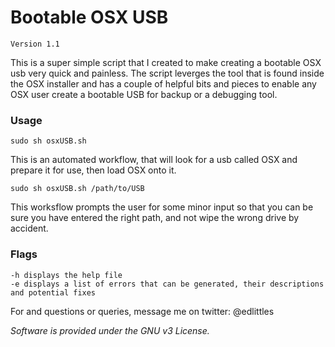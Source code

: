# Bootable OSX USB

	Version 1.1

This is a super simple script that I created to make creating a bootable OSX usb very quick and painless.
The script leverges the tool that is found inside the OSX installer and has a couple of helpful bits and pieces to enable any OSX user create a bootable USB for backup or a debugging tool.

### Usage

	sudo sh osxUSB.sh 

This is an automated workflow, that will look for a usb called OSX and prepare it for use, then load OSX onto it.

	sudo sh osxUSB.sh /path/to/USB

This worksflow prompts the user for some minor input so that you can be sure you have entered the right path, and not wipe the wrong drive by accident.

### Flags

	-h displays the help file
	-e displays a list of errors that can be generated, their descriptions and potential fixes


For and questions or queries, message me on twitter: @edlittles 





*Software is provided under the GNU v3 License.*